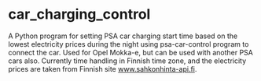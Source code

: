 # car_charging_control
A Python program for setting PSA car charging start time based on the lowest electricity prices during the night using psa-car-control program to connect the car. Used for Opel Mokka-e, but can be used with another PSA cars also. Currently time handling in Finnish time zone, and the electricity prices are taken from Finnish site www.sahkonhinta-api.fi.
